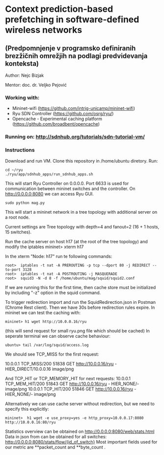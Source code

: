 # Context prediction-based prefetching in software-defined wireless networks
## (Predpomnjenje v programsko definiranih brezžičnih omrežjih na podlagi predvidevanja konteksta)

Author: Nejc Bizjak

Mentor: doc. dr. Veljko Pejović



### Working with: 
* Mininet-wifi  (https://github.com/intrig-unicamp/mininet-wifi)
* Ryu SDN Controller (https://github.com/osrg/ryu/)
* Opencache - Experimental caching platform (https://github.com/broadbent/opencache)


### Running on: http://sdnhub.org/tutorials/sdn-tutorial-vm/


### Instructions

Download and run VM. Clone this repository in /home/ubuntu diretory. Run:

```
cd ~/ryu
./ryu/app/sdnhub_apps/run_sdnhub_apps.sh
```
This will start Ryu Controller on 0.0.0.0. Port 6633 is used for communication between mininet switches and the controller.
On http://0.0.0.0:8080 we can access Ryu GUI.

```
sudo python mag.py
```
This will start a mininet network in a tree topology with additional server on a root node.

Current settings are Tree topology with depth=4 and fanout=2 (16 + 1 hosts, 15 switches).


Run the cache server on host h17 (at the root of the tree topology) and modify the iptables
mininet> xterm h17

In the xterm "Node: h17" run te following commands:
```
root>  iptables -t nat -A PREROUTING -p tcp --dport 80 -j REDIRECT --to-port 3128
root>  iptables -t nat -A POSTROUTING -j MASQUERADE
root>  squid3 -N -d 8 -f /home/ubuntu/mag/squid/squid2.conf
```

If we are running this for the first time, then cache store must be initialized by including "-z" option in the squid command.

To trigger redirection import and run the SquidRedirection.json in Postman (Chrome Rest client).
Then we have 30s before redirection rules expire.
In mininet we can test the caching with:
```
mininet> h1 wget http://10.0.0.16/ryu 
```


(this will send request for small ryu.png file which should be cached)
In seperate terminal we can observe cache behaviour:
```
ubuntu> tail /var/log/squid/access.log
```

We should see TCP_MISS for the first request:

10.0.0.1 TCP_MISS/200 51838 GET http://10.0.0.16/ryu - HIER_DIRECT/10.0.0.16 image/png

And TCP_HIT or TCP_MEMORY_HIT for next requests:
10.0.0.1 TCP_MEM_HIT/200 51843 GET http://10.0.0.16/ryu - HIER_NONE/- image/png
10.0.0.1 TCP_HIT/200 51846 GET http://10.0.0.16/ryu - HIER_NONE/- image/png


Alternatively we can use cache server without redirection, but we need to specify this explicitly:
```
mininet>  h1 wget -e use_proxy=yes -e http_proxy=10.0.0.17:8080 http://10.0.0.16:80/ryu
```

Statistics overview can be obtained on http://0.0.0.0:8080/web/stats.html 
Data in json from can be obtained for all switches: http://0.0.0.0:8080/stats/flow/{id_of_switch}
Most important fields used for our metric are **packet_count and **byte_count .





